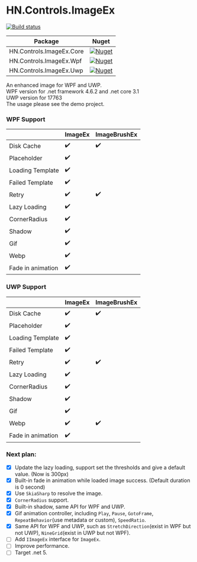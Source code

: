 ﻿# HN.Controls.ImageEx
[![Build status](https://github.com/h82258652/HN.Controls.ImageEx/workflows/CI/badge.svg)](https://github.com/h82258652/HN.Controls.ImageEx/workflows/CI/badge.svg)

| Package                  | Nuget                                                                                                                            |
| -                        | -                                                                                                                                |
| HN.Controls.ImageEx.Core | [![Nuget](https://img.shields.io/nuget/v/HN.Controls.ImageEx.Core.svg)](https://www.nuget.org/packages/HN.Controls.ImageEx.Core) |
| HN.Controls.ImageEx.Wpf  | [![Nuget](https://img.shields.io/nuget/v/HN.Controls.ImageEx.Wpf.svg)](https://www.nuget.org/packages/HN.Controls.ImageEx.Wpf)   |
| HN.Controls.ImageEx.Uwp  | [![Nuget](https://img.shields.io/nuget/v/HN.Controls.ImageEx.Uwp.svg)](https://www.nuget.org/packages/HN.Controls.ImageEx.Uwp)   |

An enhanced image for WPF and UWP.  
WPF version for .net framework 4.6.2 and .net core 3.1  
UWP version for 17763  
The usage please see the demo project.  

### WPF Support
|                   | ImageEx            | ImageBrushEx       |
| -                 | -                  | -                  |
| Disk Cache        | :heavy_check_mark: | :heavy_check_mark: |
| Placeholder       | :heavy_check_mark: |                    |
| Loading Template  | :heavy_check_mark: |                    |
| Failed Template   | :heavy_check_mark: |                    |
| Retry             | :heavy_check_mark: | :heavy_check_mark: |
| Lazy Loading      | :heavy_check_mark: |                    |
| CornerRadius      | :heavy_check_mark: |                    |
| Shadow            | :heavy_check_mark: |                    |
| Gif               | :heavy_check_mark: |                    |
| Webp              | :heavy_check_mark: |                    |
| Fade in animation | :heavy_check_mark: |                    |

### UWP Support
|                   | ImageEx            | ImageBrushEx       |
| -                 | -                  | -                  |
| Disk Cache        | :heavy_check_mark: | :heavy_check_mark: |
| Placeholder       | :heavy_check_mark: |                    |
| Loading Template  | :heavy_check_mark: |                    |
| Failed Template   | :heavy_check_mark: |                    |
| Retry             | :heavy_check_mark: | :heavy_check_mark: |
| Lazy Loading      | :heavy_check_mark: |                    |
| CornerRadius      | :heavy_check_mark: |                    |
| Shadow            | :heavy_check_mark: |                    |
| Gif               | :heavy_check_mark: |                    |
| Webp              | :heavy_check_mark: | :heavy_check_mark: |
| Fade in animation | :heavy_check_mark: |                    |

### Next plan: 
- [x] Update the lazy loading, support set the thresholds and give a default value. (Now is 300px)  
- [x] Built-in fade in animation while loaded image success. (Default duration is 0 second)  
- [x] Use ```SkiaSharp``` to resolve the image.  
- [x] ```CornerRadius``` support.  
- [x] Built-in shadow, same API for WPF and UWP.  
- [x] Gif animation controller, including ```Play```, ```Pause```, ```GotoFrame```, ```RepeatBehavior```(use metadata or custom), ```SpeedRatio```.  
- [x] Same API for WPF and UWP, such as ```StretchDirection```(exist in WPF but not UWP), ```NineGrid```(exist in UWP but not WPF).  
- [ ] Add ```IImageEx``` interface for ```ImageEx```.  
- [ ] Improve performance.  
- [ ] Target .net 5.  
